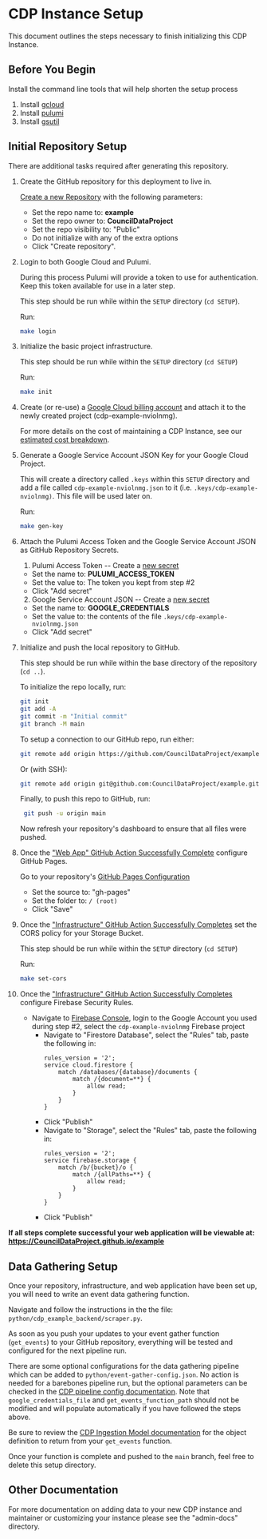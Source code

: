 # CDP Instance Setup

This document outlines the steps necessary to finish initializing this CDP Instance.

## Before You Begin

Install the command line tools that will help shorten the setup process

1. Install [gcloud](https://cloud.google.com/sdk/docs/install)
2. Install [pulumi](https://www.pulumi.com/docs/get-started/install/)
3. Install [gsutil](https://cloud.google.com/storage/docs/gsutil_install)

## Initial Repository Setup

There are additional tasks required after generating this repository.

1.  Create the GitHub repository for this deployment to live in.

    [Create a new Repository](https://github.com/new) with the following parameters:

    -   Set the repo name to: **example**
    -   Set the repo owner to: **CouncilDataProject**
    -   Set the repo visibility to: "Public"
    -   Do not initialize with any of the extra options
    -   Click "Create repository".

1.  Login to both Google Cloud and Pulumi.

    During this process Pulumi will provide a token to use for authentication.
    Keep this token available for use in a later step.

    This step should be run while within the `SETUP` directory (`cd SETUP`).

    Run:

    ```bash
    make login
    ```

1.  Initialize the basic project infrastructure.

    This step should be run while within the `SETUP` directory (`cd SETUP`)

    Run:

    ```bash
    make init
    ```

1.  Create (or re-use) a
    [Google Cloud billing account](https://console.cloud.google.com/billing/linkedaccount?project=cdp-example-nviolnmg)
    and attach it to the newly created project (cdp-example-nviolnmg).

    For more details on the cost of maintaining a CDP Instance, see our [estimated cost breakdown](https://github.com/CouncilDataProject/cookiecutter-cdp-deployment#cost).

1.  Generate a Google Service Account JSON Key for your Google Cloud Project.

    This will create a directory called `.keys` within this `SETUP` directory and
    add a file called `cdp-example-nviolnmg.json` to it
    (i.e. `.keys/cdp-example-nviolnmg)`. This file will be used later on.

    Run:

    ```bash
    make gen-key
    ```

1.  Attach the Pulumi Access Token and the
    Google Service Account JSON as GitHub Repository Secrets.

    1. Pulumi Access Token -- Create a [new secret](https://github.com/CouncilDataProject/example/settings/secrets/actions/new)

    -   Set the name to: **PULUMI_ACCESS_TOKEN**
    -   Set the value to: The token you kept from step #2
    -   Click "Add secret"

    2. Google Service Account JSON -- Create a [new secret](https://github.com/CouncilDataProject/example/settings/secrets/actions/new)

    -   Set the name to: **GOOGLE_CREDENTIALS**
    -   Set the value to: the contents of the file `.keys/cdp-example-nviolnmg.json`
    -   Click "Add secret"

1.  Initialize and push the local repository to GitHub.

    This step should be run while within the base directory of the repository (`cd ..`).

    To initialize the repo locally, run:

    ```bash
    git init
    git add -A
    git commit -m "Initial commit"
    git branch -M main
    ```

    To setup a connection to our GitHub repo, run either:

    ```bash
    git remote add origin https://github.com/CouncilDataProject/example.git
    ```

    Or (with SSH):

    ```bash
    git remote add origin git@github.com:CouncilDataProject/example.git
    ```

    Finally, to push this repo to GitHub, run:

    ```bash
     git push -u origin main
    ```

    Now refresh your repository's dashboard to ensure that all files were pushed.

1.  Once the
    ["Web App" GitHub Action Successfully Complete](https://github.com/CouncilDataProject/example/actions?query=workflow%3A%22Web+App%22)
    configure GitHub Pages.

    Go to your repository's [GitHub Pages Configuration](https://github.com/CouncilDataProject/example/settings/pages)

    -   Set the source to: "gh-pages"
    -   Set the folder to: `/ (root)`
    -   Click "Save"

1.  Once the
    ["Infrastructure" GitHub Action Successfully Completes](https://github.com/CouncilDataProject/example/actions?query=workflow%3A%22Infrastructure%22)
    set the CORS policy for your Storage Bucket.

    This step should be run while within the `SETUP` directory (`cd SETUP`)

    Run:

    ```bash
    make set-cors
    ```

1.  Once the
    ["Infrastructure" GitHub Action Successfully Completes](https://github.com/CouncilDataProject/example/actions?query=workflow%3A%22Infrastructure%22)
    configure Firebase Security Rules.

    -   Navigate to [Firebase Console](https://console.firebase.google.com),
        login to the Google Account you used during step #2, select the `cdp-example-nviolnmg` Firebase project
        -   Navigate to "Firestore Database", select the "Rules" tab, paste the following in:
            ```
            rules_version = '2';
            service cloud.firestore {
                match /databases/{database}/documents {
                    match /{document=**} {
                        allow read;
                    }
                }
            }
            ```
        -   Click "Publish"
        -   Navigate to "Storage", select the "Rules" tab, paste the following in:
            ```
            rules_version = '2';
            service firebase.storage {
                match /b/{bucket}/o {
                    match /{allPaths=**} {
                        allow read;
                    }
                }
            }
            ```
        -   Click "Publish"

**If all steps complete successful your web application will be viewable at: https://CouncilDataProject.github.io/example**

## Data Gathering Setup

Once your repository, infrastructure, and web application have been set up, you will need to write an event data gathering function.

Navigate and follow the instructions in the the file: `python/cdp_example_backend/scraper.py`.

As soon as you push your updates to your event gather function (`get_events`) to your GitHub repository, everything will be tested and configured for the next pipeline run.

There are some optional configurations for the data gathering pipeline which can be added to `python/event-gather-config.json`. No action is needed for a barebones pipeline run, but the optional parameters can be checked in the [CDP pipeline config documentation](https://councildataproject.org/cdp-backend/cdp_backend.pipeline.html#module-cdp_backend.pipeline.pipeline_config). Note that `google_credentials_file` and `get_events_function_path` should not be modified and will populate automatically if you have followed the steps above.

Be sure to review the [CDP Ingestion Model documentation](https://councildataproject.github.io/cdp-backend/ingestion_models.html) for the object definition to return from your `get_events` function.

Once your function is complete and pushed to the `main` branch, feel free to delete this setup directory.

## Other Documentation

For more documentation on adding data to your new CDP instance and maintainer or customizing your instance
please see the "admin-docs" directory.
